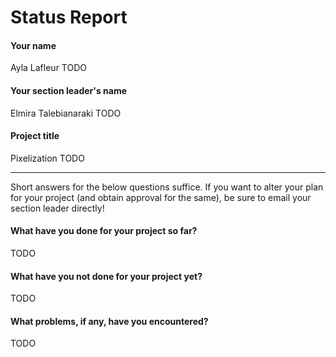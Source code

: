 # Status Report

#### Your name
Ayla Lafleur
TODO

#### Your section leader's name
Elmira Talebianaraki
TODO

#### Project title
Pixelization
TODO

***

Short answers for the below questions suffice. If you want to alter your plan for your project (and obtain approval for the same), be sure to email your section leader directly!

#### What have you done for your project so far?

TODO

#### What have you not done for your project yet?

TODO

#### What problems, if any, have you encountered?

TODO
